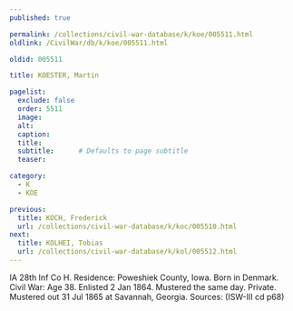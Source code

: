 ```yaml
---
published: true

permalink: /collections/civil-war-database/k/koe/005511.html
oldlink: /CivilWar/db/k/koe/005511.html

oldid: 005511

title: KOESTER, Martin

pagelist:
  exclude: false
  order: 5511
  image: 
  alt:
  caption:
  title:
  subtitle:      # Defaults to page subtitle
  teaser:

category: 
  - K 
  - KOE

previous:
  title: KOCH, Frederick
  url: /collections/civil-war-database/k/koc/005510.html  
next:
  title: KOLHEI, Tobias
  url: /collections/civil-war-database/k/kol/005512.html   
---
```

IA 28th Inf Co H. Residence: Poweshiek County, Iowa. Born in Denmark. Civil War: Age 38. Enlisted 2 Jan 1864. Mustered the same day. Private. Mustered out 31 Jul 1865 at Savannah, Georgia. Sources: (ISW-III cd p68)